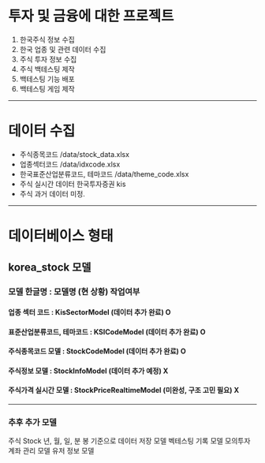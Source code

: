 # 투자 및 금융에 대한 프로젝트
1. 한국주식 정보 수집
2. 한국 업종 및 관련 데이터 수집
3. 주식 투자 정보 수집
4. 주식 백테스팅 제작
5. 백테스팅 기능 배포
6. 백테스팅 게임 제작
---------------------------------------
# 데이터 수집
- 주식종목코드
/data/stock_data.xlsx
- 업종섹터코드
/data/idxcode.xlsx
- 한국표준산업분류코드, 테마코드
/data/theme_code.xlsx
- 주식 실시간 데이터
한국투자증권 kis
- 주식 과거 데이터
미정.

---------------------------------------

# 데이터베이스 형태 
##  korea_stock 모델
### 모델 한글명 : 모델명 (현 상황) 작업여부
#### 업종 섹터 코드 : KisSectorModel (데이터 추가 완료) O
#### 표준산업분류코드, 테마코드 : KSICodeModel (데이터 추가 완료) O
#### 주식종목코드 모델 : StockCodeModel (데이터 추가 완료) O
#### 주식정보 모델 : StockInfoModel (데이터 추가 예정) X
#### 주식가격 실시간 모델 : StockPriceRealtimeModel (미완성, 구조 고민 필요) X

---------------------------------------

### 추후 추가 모델 
주식 Stock 년, 월, 일, 분 봉 기준으로 데이터 저장 모델
벡테스팅 기록 모델
모의투자 계좌 관리 모델
유저 정보 모델
